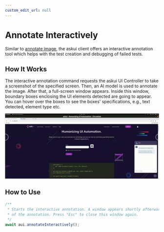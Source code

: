 ```yaml
---
custom_edit_url: null
---
```


# Annotate Interactively

Similar to [annotate image](annotate-image.md), the askui client offers an interactive annotation tool which helps with the test creation and debugging of failed tests.

## How It Works

The interactive annotation command requests the askui UI Controller to take a screenshot of the specified screen. Then, an AI model is used to annotate the image. After that, a full-screen window appears. Inside this window, boundary boxes enclosing the UI elements detected are going to appear. You can hover over the boxes to see the boxes' specifications, e.g., text detected, element type etc.

![Interactive Annotation](./interactive-annotate.gif)

## How to Use

```typescript
/**
 * Starts the interactive annotation. A window appears shortly afterwards showing the result 
 * of the annotation. Press "Esc" to close this window again.
 */
await aui.annotateInteractively();
```
